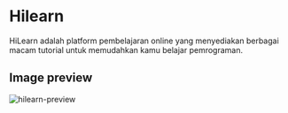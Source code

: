 # Hilearn
HiLearn adalah platform pembelajaran online yang menyediakan berbagai macam tutorial untuk memudahkan kamu belajar pemrograman.

## Image preview
![hilearn-preview](https://github.com/Himatika-UTY/hilearns/assets/43224845/168687f4-11b8-424a-9e8e-15fce4e33d7a)
